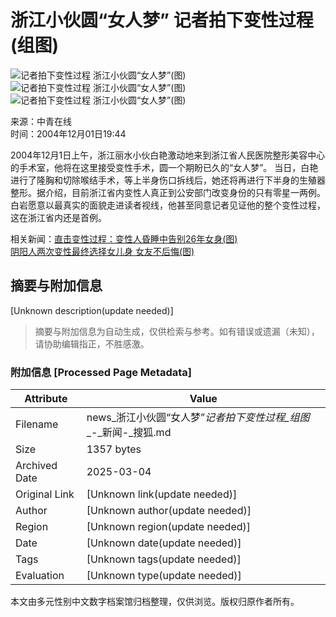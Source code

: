 # 浙江小伙圆“女人梦” 记者拍下变性过程(组图)

![记者拍下变性过程 浙江小伙圆“女人梦”(图)](https://photo.sohu.com/20041201/Img223279018.jpg)
![记者拍下变性过程 浙江小伙圆“女人梦”(图)](https://photo.sohu.com/20041201/Img223279019.jpg)
![记者拍下变性过程 浙江小伙圆“女人梦”(图)](https://photo.sohu.com/20041201/Img223279020.jpg)

来源：中青在线  
时间：2004年12月01日19:44

2004年12月1日上午，浙江丽水小伙白艳激动地来到浙江省人民医院整形美容中心的手术室，他将在这里接受变性手术，圆一个期盼已久的“女人梦”。 当日，白艳进行了隆胸和切除喉结手术，等上半身伤口拆线后，她还将再进行下半身的生殖器整形。据介绍，目前浙江省内变性人真正到公安部门改变身份的只有零星一两例。白岩愿意以最真实的面貌走进读者视线，他甚至同意记者见证他的整个变性过程，这在浙江省内还是首例。

相关新闻：[直击变性过程：变性人昏睡中告别26年女身(图)](https://news.sohu.com/20041119/n223075673.shtml)  
[阴阳人两次变性最终选择女儿身 女友不后悔(图)](https://news.sohu.com/20041022/n222620019.shtml)
<!-- tcd_original_link http://news.sohu.com/20041201/n223279017.shtml -->


## 摘要与附加信息

<!-- tcd_abstract -->
[Unknown description(update needed)]
<!-- tcd_abstract_end -->

> 摘要与附加信息为自动生成，仅供检索与参考。如有错误或遗漏（未知），请协助编辑指正，不胜感激。

### 附加信息 [Processed Page Metadata]

| Attribute       | Value                                  |
|-----------------|----------------------------------------|
| Filename        | news_浙江小伙圆“女人梦”_记者拍下变性过程_组图__-_新闻-_搜狐.md                             |
| Size            | 1357 bytes                           |
| Archived Date   | 2025-03-04                             |
| Original Link   | [Unknown link(update needed)]                       |
| Author          | [Unknown author(update needed)]                               |
| Region          | [Unknown region(update needed)]                               |
| Date            | [Unknown date(update needed)]                                 |
| Tags            | [Unknown tags(update needed)]                                 |
| Evaluation            | [Unknown type(update needed)]                                 |
<!-- tcd_table_end -->

本文由多元性别中文数字档案馆归档整理，仅供浏览。版权归原作者所有。
